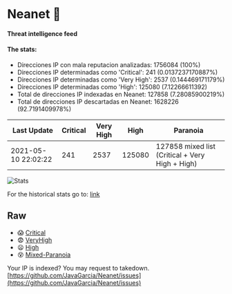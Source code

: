 # Neanet :hocho:
#### Threat intelligence feed
#### The stats:

- Direcciones IP con mala reputacion analizadas: 1756084 (100%)
- Direcciones IP determinadas como 'Critical':  241 (0.0137237170887%)
- Direcciones IP determinadas como 'Very High':  2537 (0.144469171179%)
- Direcciones IP determinadas como 'High':  125080 (7.12266611392)
- Total de direcciones IP indexadas en Neanet:  127858 (7.28085900219%)
- Total de direcciones IP descartadas en Neanet:  1628226 (92.7191409978%)

| Last Update | Critical | Very High | High | Paranoia |
| --- | --- | --- | --- | --- |
| 2021-05-10 22:02:22 | 241 | 2537 | 125080 | 127858 mixed list (Critical + Very High + High)|

![Stats](https://docs.google.com/spreadsheets/d/e/2PACX-1vSnaNMIXVabIpDJjufMlzH7poXnshF3mgd8Is1g9ytUEzVsP5my4Trn8f-xkoLLQ38xpL3HtmUexLo6/pubchart?oid=501124687&format=image)

For the historical stats go to: [link](/stats.csv)
## Raw
- :scream: [Critical](https://raw.githubusercontent.com/JavaGarcia/Neanet/master/blacklists/neanet_critical.txt)
- :fearful: [VeryHigh](https://raw.githubusercontent.com/JavaGarcia/Neanet/master/blacklists/neanet_veryHigh.txtt)
- :frowning: [High](https://raw.githubusercontent.com/JavaGarcia/Neanet/master/blacklists/neanet_high.txt)
- :dizzy_face: [Mixed-Paranoia](https://raw.githubusercontent.com/JavaGarcia/Neanet/master/blacklists/neanet_all.txt)


Your IP is indexed? You may request to takedown. [https://github.com/JavaGarcia/Neanet/issues](https://github.com/JavaGarcia/Neanet/issues)


































































































































































































































































































































































































































































































































































































































































































































































































































































































































































































































































































































































































































































































































































































































































































































































































































































































































































































































































































































































































































































































































































































































































































































































































































































































































































































































































































































































































































































































































































































































































































































































































































































































































































































































































































































































































































































































































































































































































































































































































































































































































































































































































































































































































































































































































































































































































































































































































































































































































































































































































































































































































































































































































































































































































































































































































































































































































































































































































































































































































































































































































































































































































































































































































































































